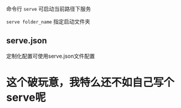 命令行 `serve` 可启动当前路径下服务

`serve folder_name` 指定启动文件夹

## serve.json
定制化配置可使用serve.json文件配置

# 这个破玩意，我特么还不如自己写个serve呢